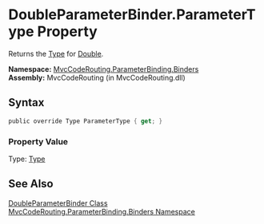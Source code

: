 DoubleParameterBinder.ParameterType Property
============================================
Returns the [Type][1] for [Double][2].

**Namespace:** [MvcCodeRouting.ParameterBinding.Binders][3]  
**Assembly:** MvcCodeRouting (in MvcCodeRouting.dll)

Syntax
------

```csharp
public override Type ParameterType { get; }
```

### Property Value
Type: [Type][1]

See Also
--------
[DoubleParameterBinder Class][4]  
[MvcCodeRouting.ParameterBinding.Binders Namespace][3]  

[1]: http://msdn.microsoft.com/en-us/library/42892f65
[2]: http://msdn.microsoft.com/en-us/library/643eft0t
[3]: ../README.md
[4]: README.md